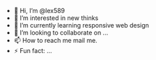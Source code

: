 - 👋 Hi, I’m @lex589
- 👀 I’m interested in new thinks
- 🌱 I’m currently learning responsive web design
- 💞️ I’m looking to collaborate on ...
- 📫 How to reach me mail me.
- ⚡ Fun fact: ...

<!---
lex589/lex589 is a ✨ special ✨ repository because its `README.md` (this file) appears on your GitHub profile.
You can click the Preview link to take a look at your changes.
--->
